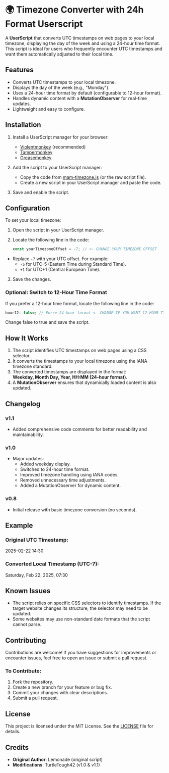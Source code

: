# 🌍 Timezone Converter with 24h Format Userscript

A **UserScript** that converts UTC timestamps on web pages to your local timezone, displaying the day of the week and using a 24-hour time format. This script is ideal for users who frequently encounter UTC timestamps and want them automatically adjusted to their local time.

## Features

- Converts UTC timestamps to your local timezone.
- Displays the day of the week (e.g., "Monday").
- Uses a 24-hour time format by default (configurable to 12-hour format).
- Handles dynamic content with a **MutationObserver** for real-time updates.
- Lightweight and easy to configure.

## Installation

1. Install a UserScript manager for your browser:

   - [Violentmonkey](https://violentmonkey.github.io/) (recommended)
   - [Tampermonkey](https://www.tampermonkey.net/)
   - [Greasemonkey](https://www.greasespot.net/)

2. Add the script to your UserScript manager:

   - Copy the code from [mam-timezone.js](./mam-timezone.js) (or the raw script file).
   - Create a new script in your UserScript manager and paste the code.

3. Save and enable the script.

## Configuration

To set your local timezone:

1. Open the script in your UserScript manager.
2. Locate the following line in the code:

   ```javascript
   const yourTimezoneOffset = -7; // <- CHANGE YOUR TIMEZONE OFFSET
   ```

- Replace `-7` with your UTC offset. For example:
  - `-5` for UTC-5 (Eastern Time during Standard Time).
  - `+1` for UTC+1 (Central European Time).

3. Save the changes.

### Optional: Switch to 12-Hour Time Format

If you prefer a 12-hour time format, locate the following line in the code:

```javascript
hour12: false; // Force 24-hour format <- CHANGE IF YOU WANT 12 HOUR TIME
```

Change false to true and save the script.

## How It Works

1. The script identifies UTC timestamps on web pages using a CSS selector.
2. It converts the timestamps to your local timezone using the IANA timezone standard.
3. The converted timestamps are displayed in the format:  
   **Weekday, Month Day, Year, HH:MM (24-hour format)**.
4. A **MutationObserver** ensures that dynamically loaded content is also updated.

## Changelog

### v1.1

- Added comprehensive code comments for better readability and maintainability.

### v1.0

- Major updates:
  - Added weekday display.
  - Switched to 24-hour time format.
  - Improved timezone handling using IANA codes.
  - Removed unnecessary time adjustments.
  - Added a MutationObserver for dynamic content.

### v0.8

- Initial release with basic timezone conversion (no seconds).

## Example

### Original UTC Timestamp:

2025-02-22 14:30

### Converted Local Timestamp (UTC-7):

Saturday, Feb 22, 2025, 07:30

## Known Issues

- The script relies on specific CSS selectors to identify timestamps. If the target website changes its structure, the selector may need to be updated.
- Some websites may use non-standard date formats that the script cannot parse.

## Contributing

Contributions are welcome! If you have suggestions for improvements or encounter issues, feel free to open an issue or submit a pull request.

### To Contribute:

1. Fork the repository.
2. Create a new branch for your feature or bug fix.
3. Commit your changes with clear descriptions.
4. Submit a pull request.

## License

This project is licensed under the MIT License. See the [LICENSE](https://mit-license.org/) file for details.

## Credits

- **Original Author**: Lemonade (original script)
- **Modifications**: TurtleTough42 (v1.0 & v1.1)
